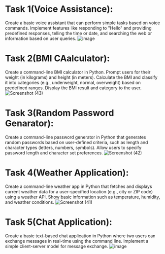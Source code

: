 Task 1(Voice Assistance):
==
Create a basic voice assistant that can perform simple tasks based on voice commands. Implement features like responding to "Hello" and providing predefined responses, telling the time or date, and searching the web or information based on user queries.
![image](https://github.com/sarthak9912/OIBSIP/assets/158767826/ce2c60d3-23b0-470f-a3ac-c835d7a514a4)



Task 2(BMI CAalculator):
===
Create a command-line BMI calculator in Python. Prompt users for their weight (in kilograms) and height (in meters). Calculate the BMI and classify it into categories (e.g., underweight, normal, overweight) based on predefined ranges. Display the BMI result and category to the user.
![Screenshot (43)](https://github.com/sarthak9912/OIBSIP/assets/158767826/06f0e00b-885a-4eb7-ab99-8c427d6ee9de)


Task 3(Random Password Genarator):
==
Create a command-line password generator in Python that generates random passwords based on user-defined criteria, such as length and character types (letters, numbers, symbols). Allow users to specify password length and character set preferences.
![Screenshot (42)](https://github.com/sarthak9912/OIBSIP/assets/158767826/f5fd1f13-0dbe-4a93-bb70-ad6e5feed7fc)


Task 4(Weather Application):
==
Create a command-line weather app in Python that fetches and displays current weather data for a user-specified location (e.g., city or ZIP code) using a weather API. Show basic information such as temperature, humidity, and weather conditions.
![Screenshot (41)](https://github.com/sarthak9912/OIBSIP/assets/158767826/94d63b68-75d3-488d-bd21-7fc3dc9f42ea)


Task 5(Chat Application):
==
Create a basic text-based chat application in Python where two users can exchange messages in real-time using the command line. Implement a simple client-server model for message exchange.
![image](https://github.com/sarthak9912/OIBSIP/assets/158767826/36d1dc89-a1c0-46cb-89f7-f9bf71fad39d)

